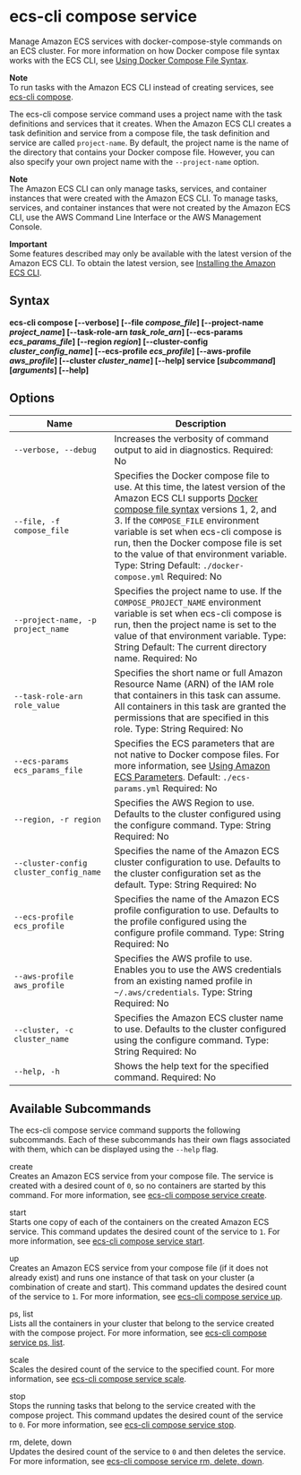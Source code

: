 # ecs\-cli compose service<a name="cmd-ecs-cli-compose-service"></a>

Manage Amazon ECS services with docker\-compose\-style commands on an ECS cluster\. For more information on how Docker compose file syntax works with the ECS CLI, see [Using Docker Compose File Syntax](cmd-ecs-cli-compose-parameters.md)\.

**Note**  
To run tasks with the Amazon ECS CLI instead of creating services, see [ecs\-cli compose](cmd-ecs-cli-compose.md)\.

The ecs\-cli compose service command uses a project name with the task definitions and services that it creates\. When the Amazon ECS CLI creates a task definition and service from a compose file, the task definition and service are called `project-name`\. By default, the project name is the name of the directory that contains your Docker compose file\. However, you can also specify your own project name with the `--project-name` option\.

**Note**  
The Amazon ECS CLI can only manage tasks, services, and container instances that were created with the Amazon ECS CLI\. To manage tasks, services, and container instances that were not created by the Amazon ECS CLI, use the AWS Command Line Interface or the AWS Management Console\.

**Important**  
Some features described may only be available with the latest version of the Amazon ECS CLI\. To obtain the latest version, see [Installing the Amazon ECS CLI](ECS_CLI_installation.md)\.

## Syntax<a name="cmd-ecs-cli-compose-service-syntax"></a>

**ecs\-cli compose \[\-\-verbose\] \[\-\-file *compose\_file*\] \[\-\-project\-name *project\_name*\] \[\-\-task\-role\-arn *task\_role\_arn*\] \[\-\-ecs\-params *ecs\_params\_file*\] \[\-\-region *region*\] \[\-\-cluster\-config *cluster\_config\_name*\] \[\-\-ecs\-profile *ecs\_profile*\] \[\-\-aws\-profile *aws\_profile*\] \[\-\-cluster *cluster\_name*\] \[\-\-help\] service \[*subcommand*\] \[*arguments*\] \[\-\-help\]** 

## Options<a name="cmd-ecs-cli-compose-service-options"></a>


| Name | Description | 
| --- | --- | 
|  `--verbose, --debug`  |  Increases the verbosity of command output to aid in diagnostics\. Required: No  | 
|  `--file, -f compose_file`  |  Specifies the Docker compose file to use\. At this time, the latest version of the Amazon ECS CLI supports [Docker compose file syntax](https://docs.docker.com/compose/compose-file/#versioning) versions 1, 2, and 3\. If the `COMPOSE_FILE` environment variable is set when ecs\-cli compose is run, then the Docker compose file is set to the value of that environment variable\. Type: String Default: `./docker-compose.yml` Required: No  | 
|  `--project-name, -p project_name`  |  Specifies the project name to use\. If the `COMPOSE_PROJECT_NAME` environment variable is set when ecs\-cli compose is run, then the project name is set to the value of that environment variable\. Type: String Default: The current directory name\. Required: No  | 
|  `--task-role-arn role_value`  |  Specifies the short name or full Amazon Resource Name \(ARN\) of the IAM role that containers in this task can assume\. All containers in this task are granted the permissions that are specified in this role\. Type: String Required: No  | 
|  `--ecs-params ecs_params_file`  |  Specifies the ECS parameters that are not native to Docker compose files\. For more information, see [Using Amazon ECS Parameters](cmd-ecs-cli-compose-ecsparams.md)\. Default: `./ecs-params.yml` Required: No  | 
|  `--region, -r region`  |  Specifies the AWS Region to use\. Defaults to the cluster configured using the configure command\. Type: String Required: No  | 
|  `--cluster-config cluster_config_name`  |  Specifies the name of the Amazon ECS cluster configuration to use\. Defaults to the cluster configuration set as the default\. Type: String Required: No  | 
|  `--ecs-profile ecs_profile`  |  Specifies the name of the Amazon ECS profile configuration to use\. Defaults to the profile configured using the configure profile command\. Type: String Required: No  | 
|  `--aws-profile aws_profile`  |  Specifies the AWS profile to use\. Enables you to use the AWS credentials from an existing named profile in `~/.aws/credentials`\. Type: String Required: No  | 
|  `--cluster, -c cluster_name`  |  Specifies the Amazon ECS cluster name to use\. Defaults to the cluster configured using the configure command\. Type: String Required: No  | 
|  `--help, -h`  |  Shows the help text for the specified command\. Required: No  | 

## Available Subcommands<a name="cmd-ecs-cli-compose-service-subcommands"></a>

The ecs\-cli compose service command supports the following subcommands\. Each of these subcommands has their own flags associated with them, which can be displayed using the `--help` flag\.

create  
Creates an Amazon ECS service from your compose file\. The service is created with a desired count of `0`, so no containers are started by this command\. For more information, see [ecs\-cli compose service create](cmd-ecs-cli-compose-service-create.md)\.

start  
Starts one copy of each of the containers on the created Amazon ECS service\. This command updates the desired count of the service to `1`\. For more information, see [ecs\-cli compose service start](cmd-ecs-cli-compose-service-start.md)\.

up  
Creates an Amazon ECS service from your compose file \(if it does not already exist\) and runs one instance of that task on your cluster \(a combination of create and start\)\. This command updates the desired count of the service to `1`\. For more information, see [ecs\-cli compose service up](cmd-ecs-cli-compose-service-up.md)\.

ps, list  
Lists all the containers in your cluster that belong to the service created with the compose project\. For more information, see [ecs\-cli compose service ps, list](cmd-ecs-cli-compose-service-ps.md)\.

scale  
Scales the desired count of the service to the specified count\. For more information, see [ecs\-cli compose service scale](cmd-ecs-cli-compose-service-scale.md)\.

stop  
Stops the running tasks that belong to the service created with the compose project\. This command updates the desired count of the service to `0`\. For more information, see [ecs\-cli compose service stop](cmd-ecs-cli-compose-service-stop.md)\.

rm, delete, down  
Updates the desired count of the service to `0` and then deletes the service\. For more information, see [ecs\-cli compose service rm, delete, down](cmd-ecs-cli-compose-service-rm.md)\.